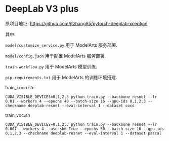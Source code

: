 # DeepLab V3 plus

原项目地址: https://github.com/jfzhang95/pytorch-deeplab-xception

其中:

`model/customize_service.py` 用于 ModelArts 服务部署.

`model/config.json` 用于配置 ModelArts 服务部署.

`train-workflow.py` 用于 ModelArts 模型训练.

`pip-requirements.txt` 用于 ModelArts 的训练环境搭建.

train_coco.sh: 

```
CUDA_VISIBLE_DEVICES=0,1,2,3 python train.py --backbone resnet --lr 0.01 --workers 4 --epochs 40 --batch-size 16 --gpu-ids 0,1,2,3 --checkname deeplab-resnet --eval-interval 1 --dataset coco
```

train_voc.sh

```
CUDA_VISIBLE_DEVICES=0,1,2,3 python train.py --backbone resnet --lr 0.007 --workers 4 --use-sbd True --epochs 50 --batch-size 16 --gpu-ids 0,1,2,3 --checkname deeplab-resnet --eval-interval 1 --dataset pascal
```
